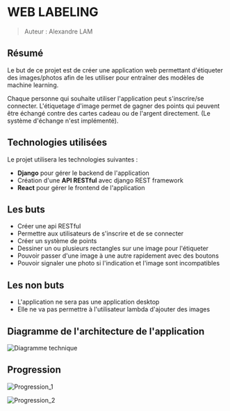  # WEB LABELING

> Auteur : Alexandre LAM

## Résumé

Le but de ce projet est de créer une application web permettant d'étiqueter des images/photos afin de les utiliser pour entraîner des modèles de machine learning.

Chaque personne qui souhaite utiliser l'application peut s'inscrire/se connecter. L'étiquetage d'image permet de gagner des points qui peuvent être échangé contre des cartes cadeau ou de l'argent directement. (Le système d'échange n'est implémenté). 

## Technologies utilisées

Le projet utilisera les technologies suivantes : 

- **Django** pour gérer le backend de l'application
- Création d'une **API RESTful** avec django REST framework
- **React** pour gérer le frontend de l'application

## Les buts

- Créer une api RESTful
- Permettre aux utilisateurs de s'inscrire et de se connecter
- Créer un système de points
- Dessiner un ou plusieurs rectangles sur une image pour l'étiqueter
- Pouvoir passer d'une image à une autre rapidement avec des boutons 
- Pouvoir signaler une photo si l'indication et l'image sont incompatibles

## Les non buts 

- L'application ne sera pas une application desktop
- Elle ne va pas permettre à l'utilisateur lambda d'ajouter des images

## Diagramme de l'architecture de l'application

![Diagramme technique](https://lh3.googleusercontent.com/s2PXkR6u9pm7ckDVEu62OzQlRXWxvLJd7v4vqFb6ESgA1S9sVBIPMvMxTh-mTPAxpp8wI_aYtvzlwoC2kUBlJ4-dc4kT0AValpz-Gb09Iabku_XygSEh8YbbgBpBLqXvc4CKZ2MF3ko=w463-h956-no)

## Progression

![Progression_1](https://lh3.googleusercontent.com/cTc1LM8TACUs8n_99qHdVcwx7yCgRoTIeHdWnn3hMGYR8qB8xw3JVOqHqRLuWLnAV0oke35zDUWrzwUbuR4_BxQkIG_hSUOcIDP4uxMT-kDj8O5AQY2i1w8PZGwrDRmFYm8527noB4uwXXiegExanYGZ-s8Dm4hxc2CJn_wJhJ-_qGhHEzHg6lCzRsEB623We7-vvMBC3du_letoDB-JJqBBDNKe4AMjbjDN5F1qQL1Y2-YSdLNt2wtHuQB9f19nKnEZNw3TR7DBunPcExNkcO2jVNxBpyvE1OeIb1tlb6fN-ZOaDk7eTMmV0-swjsKMaDty7ugEdTL_w_-bReRviPHEtYpCwJXwRZbsg6WL_nVhIvQ7VFeU46vsLHacN_0OpnYBK8eTzV8U_2u4_Dsmd6VQiBpzdixUV3DKTkuyMrw2jmk5Jvo7xVNVrIQBZ6AJZqvmkcyuDcHwCKpYztNBi8J7CXdSyaG5mPPjPyrb7hpv-c_Zd8ByHQCAGhsZFrNk0YtigMeUH1z9lQPtPqIhFkLo6wmTY4cEwSn2s5JVkHvPX6B8Na4BnYfQDRla697ABlcsAMaMseSVAblMAPNEeTvLlX9vqvEMEUVWTUB9yAUw6LlxlMNVybeQJuHRpaB3H2R4p9p5rXAczq5VCHB8qoR-SZz863X2fwarDkbXYuqP022Tb5tm0oz4mgiX-Q=w1119-h628-no)


![Progression_2](https://lh3.googleusercontent.com/mrr-cC1ftykLPMT4ePK2qYay0ro332u2ls__DPkFoEz0CT2KBgKtK9ebpOBSvc_7vtChcotjGE5k7t4o2s3prhdPoRgwjMCdB8sks15i6AXtr0gcq0fBA_yUeJHIkXr8T5JKZ3XfzH0DNQfifU4m1Hu7fWXVnRLtVDwbb0NOh4NxcQCQKhWHZw2ZwMcaxQheHIw5XaRjPpOME6EqeuT7CVTorUssKmA96C1LloyfM4HEzi0PKt-fwY9MDzv08rw_dAM-afa9Ra65k_1d6tGnd5g6lXlc4GZr16cX8xqpi_TlY4kichz-XFxkPPM1OdJOcCGpIGvJAo-v0APgQOk6WPcSfE8iF4fFtHckFIVe0QUuWLkwd-ETSaDWQRyJoPmLedON4RtUAoMUFxMH03zLzDI9xi7osSY2CUZdrSU6bhO2_T2RBUT5NS403QCBFxqnF3oN_PeQbDPfik_GIpQTCxDIz828Ami7_fkbTMHJXk41SKG6jpG8X3KILdYn1gHH2cDCFYT2ohzqNiZW_xPc3aTIQt5ZcW2tCLlUpcpIFX7NWYPNRQJJS_-HoAt-fQq5qmSk-3ApxFU4Tcb_I0yG4Q0pywZ2glHLJU6gjcjmYlcmdLVSxqybe5rFWZaVNT-3ykEydufYCuHULh4-wTmiQV8bOwqBhffMVwTKwV0eAapAaTVqwNDUrA0TEQH3FA=w1693-h952-no)

